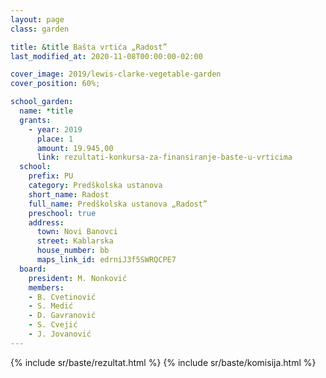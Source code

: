 ```yaml
---
layout: page
class: garden

title: &title Bašta vrtića „Radost”
last_modified_at: 2020-11-08T00:00:00-02:00

cover_image: 2019/lewis-clarke-vegetable-garden
cover_position: 60%;

school_garden:
  name: *title
  grants:
    - year: 2019
      place: 1
      amount: 19.945,00
      link: rezultati-konkursa-za-finansiranje-baste-u-vrticima
  school:
    prefix: PU
    category: Predškolska ustanova
    short_name: Radost
    full_name: Predškolska ustanova „Radost”
    preschool: true
    address:
      town: Novi Banovci
      street: Kablarska
      house_number: bb
      maps_link_id: edrniJ3f5SWRQCPE7
  board:
    president: M. Nonković
    members:
    - B. Cvetinović
    - S. Medić
    - D. Gavranović
    - S. Cvejić
    - J. Jovanović
---
```


{% include sr/baste/rezultat.html %}
{% include sr/baste/komisija.html %}
